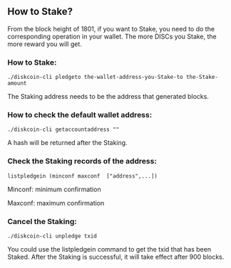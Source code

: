 ## How to Stake?

From the block height of 1801, if you want to Stake, you need to do the corresponding operation in your wallet. The more DISCs you Stake, the more reward you will get.


### How to Stake:
```
./diskcoin-cli pledgeto the-wallet-address-you-Stake-to the-Stake-amount  
```

The Staking address needs to be the address that generated blocks.


### How to check the default wallet address:
```
./diskcoin-cli getaccountaddress ""
```

A hash will be returned after the Staking.


### Check the Staking records of the address:
```
listpledgein (minconf maxconf  ["address",...])
```

Minconf: minimum confirmation

Maxconf: maximum confirmation


### Cancel the Staking:
```
./diskcoin-cli unpledge txid
```

You could use the listpledgein command to get the txid that has been Staked.
After the Staking is successful, it will take effect after 900 blocks.
